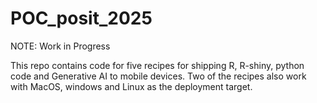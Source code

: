 # POC_posit_2025

NOTE: Work in Progress

This repo contains code for five recipes for shipping R, R-shiny, python code and Generative AI to mobile devices. Two of the recipes also work with MacOS, windows and Linux as the deployment target.


